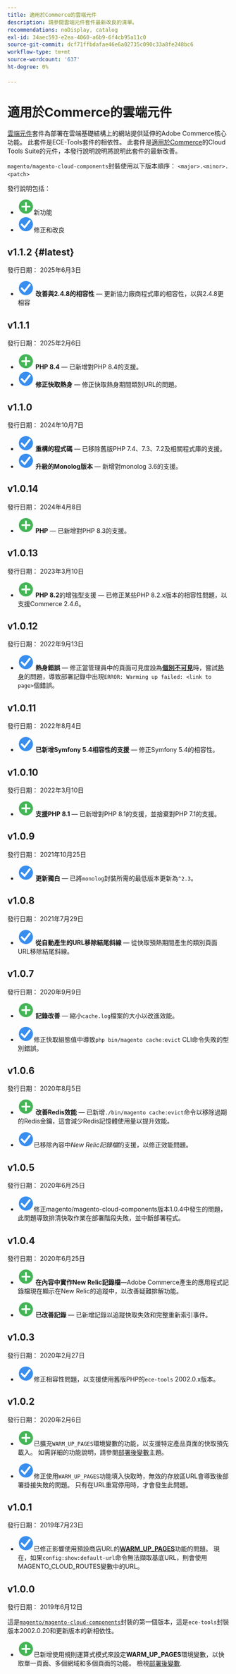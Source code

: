 ```yaml
---
title: 適用於Commerce的雲端元件
description: 請參閱雲端元件套件最新改良的清單。
recommendations: noDisplay, catalog
exl-id: 34aec593-e2ea-4060-a6b9-6f4cb95a11c0
source-git-commit: dcf71ffbdafae46e6a02735c090c33a8fe248bc6
workflow-type: tm+mt
source-wordcount: '637'
ht-degree: 0%

---
```


# 適用於Commerce的雲端元件

[雲端元件](https://github.com/magento/magento-cloud-components)套件為部署在雲端基礎結構上的網站提供延伸的Adobe Commerce核心功能。 此套件是ECE-Tools套件的相依性。 此套件是[適用於Commerce](cloud-tools-suite.md)的Cloud Tools Suite的元件，本發行說明說明將說明此套件的最新改善。

`magento/magento-cloud-components`封裝使用以下版本順序： `<major>.<minor>.<patch>`

發行說明包括：

- ![新圖示](../../assets/new.svg)新功能
- ![修正圖示](../../assets/fix.svg)修正和改良

<!--Add release notes below-->

## v1.1.2 {#latest}

發行日期： 2025年6月3日

- ![修正圖示](../../assets/fix.svg) **改善與2.4.8的相容性** — 更新協力廠商程式庫的相容性，以與2.4.8<!-- MCLOUD-13707	 - -->更相容

## v1.1.1

發行日期： 2025年2月6日

- ![新圖示](../../assets/new.svg) **PHP 8.4** — 已新增對PHP 8.4的支援。<!-- MCLOUD-13148	 - -->
- ![修正圖示](../../assets/fix.svg) **修正快取熱身** — 修正快取熱身期間類別URL的問題。<!-- MCLOUD-12454 - -->


## v1.1.0

發行日期： 2024年10月7日

- ![修正圖示](../../assets/fix.svg) **重構的程式碼** — 已移除舊版PHP 7.4、7.3、7.2及相關程式庫的支援。<!-- MCLOUD-9278 - -->
- ![修正圖示](../../assets/fix.svg) **升級的Monolog版本** — 新增對monolog 3.6的支援。<!-- MCLOUD-12855 - -->

## v1.0.14

發行日期： 2024年4月8日

- ![新圖示](../../assets/new.svg) **PHP** — 已新增對PHP 8.3的支援。

## v1.0.13

發行日期： 2023年3月10日

- ![新圖示](../../assets/new.svg) **PHP 8.2**&#x200B;的增強型支援 — 已修正某些PHP 8.2.x版本的相容性問題，以支援Commerce 2.4.6。

## v1.0.12

發行日期： 2022年9月13日

- ![修正圖示](../../assets/fix.svg) **熱身錯誤** — 修正當管理員中的頁面可見度設為&#x200B;[**個別不可見**](https://experienceleague.adobe.com/en/docs/commerce-admin/systems/data-transfer/data-attributes-product#simple-product-csv-file-structure)時，嘗試[熱身](../environment/variables-post-deploy.md#warm_up_pages)的問題，導致部署記錄中出現`ERROR: Warming up failed: <link to page>`個錯誤。<!-- MCLOUD-9134 -->

## v1.0.11

發行日期： 2022年8月4日

- ![修正圖示](../../assets/fix.svg) **已新增Symfony 5.4相容性的支援** — 修正Symfony 5.4的相容性。<!-- AC-3550 -->

## v1.0.10

發行日期： 2022年3月10日

- ![新圖示](../../assets/new.svg) **支援PHP 8.1** — 已新增對PHP 8.1的支援，並捨棄對PHP 7.1的支援。

## v1.0.9

發行日期： 2021年10月25日

- ![修正圖示](../../assets/fix.svg) **更新獨白** — 已將`monolog`封裝所需的最低版本更新為`^2.3`。<!-- ACMP-1263 -->

## v1.0.8

發行日期： 2021年7月29日

- ![修正圖示](../../assets/fix.svg) **從自動產生的URL移除結尾斜線** — 從快取預熱期間產生的類別頁面URL移除結尾斜線。<!--MCLOUD-7192-->

## v1.0.7

發行日期： 2020年9月9日

- ![新圖示](../../assets/new.svg) **記錄改善** — 縮小`cache.log`檔案的大小以改進效能。<!--MCLOUD-6859-->

- ![修正圖示](../../assets/fix.svg)修正快取組態值中導致`php bin/magento cache:evict` CLI命令失敗的型別錯誤。

## v1.0.6

發行日期： 2020年8月5日

- ![新圖示](../../assets/new.svg) **改善Redis效能** — 已新增`./bin/magento cache:evict`命令以移除過期的Redis金鑰，這會減少Redis記憶體使用量以提升效能。<!--MCLOUD-6023-->

- ![修正圖示](../../assets/fix.svg)已移除內容中&#x200B;*New Relic記錄檔*&#x200B;的支援，以修正效能問題。<!--MCLOUD-6422-->

## v1.0.5

發行日期： 2020年6月25日

- ![修正圖示](../../assets/fix.svg)修正magento/magento-cloud-components版本1.0.4中發生的問題，此問題導致排清快取作業在部署階段失敗，並中斷部署程式。

## v1.0.4

發行日期： 2020年6月25日

- ![新圖示](../../assets/new.svg) **在內容中實作New Relic記錄檔**—Adobe Commerce產生的應用程式記錄檔現在顯示在New Relic的追蹤中，以改善疑難排解功能。<!--MCLOUD-6029-->

- ![新圖示](../../assets/new.svg) **已改善記錄** — 已新增記錄以追蹤快取失效和完整重新索引事件。<!--MCLOUD-6157-->

## v1.0.3

發行日期： 2020年2月27日

- ![修正圖示](../../assets/fix.svg)修正相容性問題，以支援使用舊版PHP的`ece-tools` 2002.0.x版本。

## v1.0.2

發行日期： 2020年2月6日

- ![新圖示](../../assets/new.svg)已擴充`WARM_UP_PAGES`環境變數的功能，以支援特定產品頁面的快取預先載入。 如需詳細的功能說明，請參閱[部署後變數](../environment/variables-post-deploy.md#warm_up_pages)主題。<!--MAGECLOUD-4444-->

- ![修正圖示](../../assets/fix.svg)修正使用`WARM_UP_PAGES`功能填入快取時，無效的存放區URL會導致後部署掛接失敗的問題。 只有在URL重寫停用時，才會發生此問題。<!-- MAGECLOUD-4094 -->

## v1.0.1

發行日期： 2019年7月23日

- ![修正圖示](../../assets/fix.svg)已修正影響使用預設商店URL的&#x200B;[**WARM_UP_PAGES**](../environment/variables-post-deploy.md#warm_up_pages)&#x200B;功能的問題。 現在，如果`config:show:default-url`命令無法擷取基底URL，則會使用MAGENTO_CLOUD_ROUTES變數中的URL。<!-- MAGECLOUD-3866 -->

## v1.0.0

發行日期： 2019年6月12日

這是[`magento/magento-cloud-components`](https://github.com/magento/magento-cloud-components)封裝的第一個版本，這是`ece-tools`封裝版本2002.0.20和更新版本的新相依性。

- ![新圖示](../../assets/new.svg)已新增使用規則運算式模式來設定&#x200B;**WARM_UP_PAGES**&#x200B;環境變數，以快取單一頁面、多個網域和多個頁面的功能。 檢視[部署後變數](../environment/variables-post-deploy.md#warm_up_pages).<!--MAGECLOUD-3258-->
